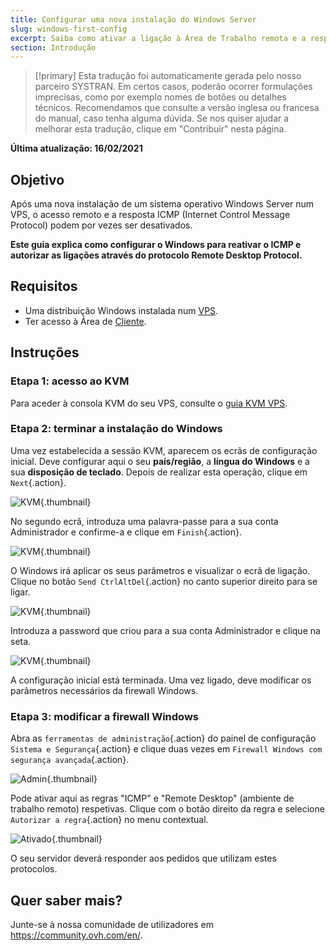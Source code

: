 ```yaml
---
title: Configurar uma nova instalação do Windows Server
slug: windows-first-config
excerpt: Saiba como ativar a ligação à Área de Trabalho remota e a resposta ICMP
section: Introdução
---
```


> [!primary]
> Esta tradução foi automaticamente gerada pelo nosso parceiro SYSTRAN. Em certos casos, poderão ocorrer formulações imprecisas, como por exemplo nomes de botões ou detalhes técnicos. Recomendamos que consulte a versão inglesa ou francesa do manual, caso tenha alguma dúvida. Se nos quiser ajudar a melhorar esta tradução, clique em "Contribuir" nesta página.
>

**Última atualização: 16/02/2021**

## Objetivo

Após uma nova instalação de um sistema operativo Windows Server num VPS, o acesso remoto e a resposta ICMP (Internet Control Message Protocol) podem por vezes ser desativados.

**Este guia explica como configurar o Windows para reativar o ICMP e autorizar as ligações através do protocolo Remote Desktop Protocol.**

## Requisitos

- Uma distribuição Windows instalada num [VPS](https://www.ovhcloud.com/pt/vps/).
- Ter acesso à Área de [Cliente](https://www.ovh.com/auth/?action=gotomanager&from=https://www.ovh.pt/&ovhSubsidiary=pt).

## Instruções

### Etapa 1: acesso ao KVM

Para aceder à consola KVM do seu VPS, consulte o [guia KVM VPS](../utilizar_o_kvm_para_um_servidor_vps/).

### Etapa 2: terminar a instalação do Windows

Uma vez estabelecida a sessão KVM, aparecem os ecrãs de configuração inicial. Deve configurar aqui o seu **país/região**, a **língua do Windows** e a sua **disposição de teclado**. Depois de realizar esta operação, clique em `Next`{.action}.

![KVM](images/setup-03.png){.thumbnail}

No segundo ecrã, introduza uma palavra-passe para a sua conta Administrador e confirme-a e clique em `Finish`{.action}.

![KVM](images/setup-04.png){.thumbnail}

O Windows irá aplicar os seus parâmetros e visualizar o ecrã de ligação. Clique no botão `Send CtrlAltDel`{.action} no canto superior direito para se ligar.

![KVM](images/setup-05.png){.thumbnail}

Introduza a password que criou para a sua conta Administrador e clique na seta.

![KVM](images/setup-06.png){.thumbnail}

A configuração inicial está terminada. Uma vez ligado, deve modificar os parâmetros necessários da firewall Windows.

### Etapa 3: modificar a firewall Windows

Abra as `ferramentas de administração`{.action} do painel de configuração `Sistema e Segurança`{.action} e clique duas vezes em `Firewall Windows com segurança avançada`{.action}.

![Admin](images/windows4.png){.thumbnail}

Pode ativar aqui as regras "ICMP" e "Remote Desktop" (ambiente de trabalho remoto) respetivas. Clique com o botão direito da regra e selecione `Autorizar a regra`{.action} no menu contextual.

![Ativado](images/windows5.png){.thumbnail}

O seu servidor deverá responder aos pedidos que utilizam estes protocolos.

## Quer saber mais?

Junte-se à nossa comunidade de utilizadores em <https://community.ovh.com/en/>.